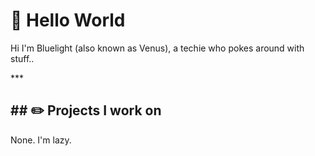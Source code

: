 <!DOCTYPE html>
<html>
<head>
<title>Page Title</title>

</head>
<body>
<h1>👋 Hello World</h1>
<p>Hi I'm Bluelight (also known as Venus), a techie who pokes around with stuff..</p>
***
<h2>## ✏️ Projects I work on</h2>
<p>None. I'm lazy.</p>
</body>
</html>

